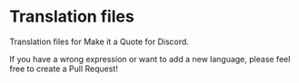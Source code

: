 # Translation files

Translation files for Make it a Quote for Discord.

If you have a wrong expression or want to add a new language, please feel free to create a Pull Request!
